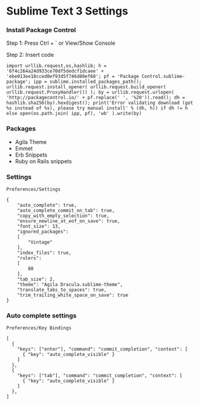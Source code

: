 # Sublime Text 3 Settings

### Install Package Control

Step 1: Press Ctrl + ` or View/Show Console

Step 2: Insert code
```
import urllib.request,os,hashlib; h = '6f4c264a24d933ce70df5dedcf1dcaee' + 'ebe013ee18cced0ef93d5f746d80ef60'; pf = 'Package Control.sublime-package'; ipp = sublime.installed_packages_path(); urllib.request.install_opener( urllib.request.build_opener( urllib.request.ProxyHandler()) ); by = urllib.request.urlopen( 'http://packagecontrol.io/' + pf.replace(' ', '%20')).read(); dh = hashlib.sha256(by).hexdigest(); print('Error validating download (got %s instead of %s), please try manual install' % (dh, h)) if dh != h else open(os.path.join( ipp, pf), 'wb' ).write(by)
```

### Packages

- Agila Theme
- Emmet
- Erb Snippets
- Ruby on Rails snippets

### Settings

`Preferences/Settings`

```
{
	"auto_complete": true,
	"auto_complete_commit_on_tab": true,
	"copy_with_empty_selection": true,
	"ensure_newline_at_eof_on_save": true,
	"font_size": 13,
	"ignored_packages":
	[
		"Vintage"
	],
	"index_files": true,
	"rulers":
	[
		80
	],
	"tab_size": 2,
	"theme": "Agila Dracula.sublime-theme",
	"translate_tabs_to_spaces": true,
	"trim_trailing_white_space_on_save": true
}
```

### Auto complete settings

`Preferences/Key Bindings`

```
[
  {
    "keys": ["enter"], "command": "commit_completion", "context": [
      { "key": "auto_complete_visible" }
    ]
  },
  {
    "keys": ["tab"], "command": "commit_completion", "context": [
      { "key": "auto_complete_visible" }
    ]
  },
]
```
